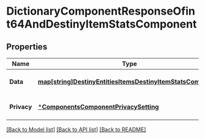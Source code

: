 # DictionaryComponentResponseOfint64AndDestinyItemStatsComponent

## Properties
Name | Type | Description | Notes
------------ | ------------- | ------------- | -------------
**Data** | [**map[string]DestinyEntitiesItemsDestinyItemStatsComponent**](Destiny.Entities.Items.DestinyItemStatsComponent.md) |  | [optional] [default to null]
**Privacy** | [***ComponentsComponentPrivacySetting**](Components.ComponentPrivacySetting.md) |  | [optional] [default to null]

[[Back to Model list]](../README.md#documentation-for-models) [[Back to API list]](../README.md#documentation-for-api-endpoints) [[Back to README]](../README.md)


